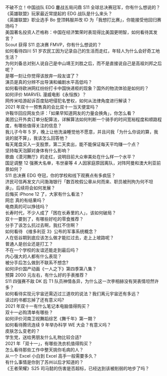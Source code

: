 不破不立！中国战队 EDG 鏖战五局问鼎 S11 全球总决赛冠军，你有什么想说的？  
《英雄联盟》玩家最近常提起的 EDG 战队是什么来头？  
《英雄联盟》职业选手 Bo 登顶韩服并改 ID 为「我想打比赛」，你能接受他回归赛场吗？  
美国著名投资人芒格称：中国在经济繁荣时表现得比美国更明智，如何看待其发言？  
Scout 获得 S11 总决赛 FMVP，你有什么想说的？  
如何看待四川 51 岁农民工因为记录自己的生活而走红，年轻人为什么会好奇工地生活？  
为何刘备总对别人说自己是中山靖王刘胜之后，而不是直接说自己是高祖刘邦之后呢？  
是哪一刻让你觉得该放弃一段友谊了？  
演员是真的分辨不出导演和编剧水平高低吗？  
如何看待欧洲网红纷纷打卡中国快递柜的现象？国外的物流体验是如何的？  
如何评价 MARVEL 漫威电影《永恒族》？  
网传米哈游起诉百度贴吧侵犯名誉权，如何从法律角度进行解读？  
2021 年双十一预售真的会比双十一当天便宜吗？  
许鞍华回应网友负评：「如果早知道网友的力量会换角」，你怎么看？  
美团公开外卖订单分配算法，详解算法如何判断一个骑手的时间宽裕程度和顺路程度，有哪些值得关注的信息？  
我儿子今年 5 岁，晚上让他洗澡睡觉他不愿意，并且问我「为什么你说的算，我说的就不算」，我该怎么回答他？  
每天尾盘买入一支股票，第二天卖出，能不能保证每天平均赚一个点？  
坚持每天泡脚对身体有什么影响？  
歌曲《漠河舞厅》的走红，说明目前大众审美处在什么样一个水平？  
国足调整 12 强赛大名单，韦世豪等 4 人因家庭原因离队，对阵阿曼和澳大利亚前景如何？  
S11 总决赛 EDG 夺冠，你的学校和线下观赛点有多疯狂？  
济民可信再发文六问渤海银行「数百枚假公章从何而来、职员被刑拘为何不坦承」，后续将会如何发展？  
后悔买 iPhone 12 了，大家有什么看法？  
网恋 真的有结果吗？  
电商真的可以挣钱吗？  
长寿时代，不少人成了「困在长寿里的人」，该如何破局？  
双十一要到了，有哪些好吃的零食推荐？  
分手了该怎么抗过去啊，我扛不住啊？  
如何看待 《维多利亚 3》公布的军事系统概念？  
人在低谷期到底应该怎么做才能扛过去，走上上坡路呢？  
普通人是创业还是打工？  
不在一个学校的友谊还能走到最后吗？  
内心强大的人都有什么表现？  
被分手后怎么做到不联系不想念?  
如何评价国产动画《一人之下》第四季第八集？  
预算 2000 元左右，有什么好的手表推荐？  
S11 四强赛不敌 DK 后 T1 队员神情各异，为什么这一次李相赫没有哭表情坦然许多？  
如何看待实现元宇宙还需迈过三道坎的说法？我们离元宇宙还有多远？  
读过的书都忘掉了还有意义吗?  
2021 年双十一有什么笔记本电脑值得购买？  
双十一必购清单有哪些？  
如何评价河南卫视舞蹈综艺《舞千年》第一期？  
如何看待腾讯连续 9 年举办科学 WE 大会？有意义吗？  
皮肤怎么变老的？  
学生党，送给男朋友什么礼物比较合适?  
2021 年「双十一」，有哪些洗衣机值得购买？  
怎么看待那些工作中整天挑你毛病的人？  
从一个 Excel 小白到 Excel 高手一般需要多久？  
有什么事情是你到了苏州以后才知道的？  
《王者荣耀》S25 司马懿的伤害是否超标，已经达到该被削弱的地步了吗？  
